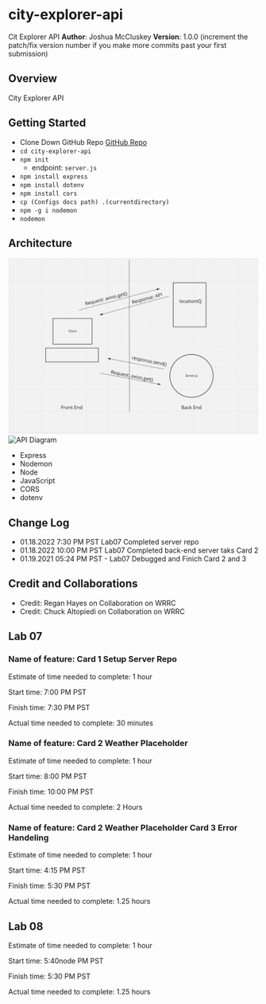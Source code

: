 # city-explorer-api

Cit Explorer API
**Author**: Joshua McCluskey
**Version**: 1.0.0 (increment the patch/fix version number if you make more commits past your first submission)

## Overview

City Explorer API

## Getting Started

- Clone Down GitHub Repo [GitHub Repo](https://github.com/joshuamccluskey/city-explorer-api)
- `cd city-explorer-api`
- `npm init`
  - endpoint: `server.js`
- `npm install express`
- `npm install dotenv`
- `npm install cors`
- `cp (Configs docs path) .(currentdirectory)`
- `npm -g i nodemon`
- `nodemon`

## Architecture

![Server Diagram](./img/wwrc-lab2.png)
![API Diagram](./public/img/WRRC%20API%20Diagram%20CJ.png)

- Express
- Nodemon
- Node
- JavaScript
- CORS
- dotenv

## Change Log

- 01.18.2022 7:30 PM PST Lab07 Completed server repo
- 01.18.2022 10:00 PM PST Lab07 Completed back-end server taks Card 2
- 01.19.2021 05:24 PM PST - Lab07  Debugged and Finich Card 2 and 3

## Credit and Collaborations

- Credit: Regan Hayes on Collaboration on WRRC
- Credit: Chuck Altopiedi on Collaboration on WRRC

## Lab 07

### Name of feature: Card 1 Setup Server Repo

Estimate of time needed to complete: 1 hour

Start time: 7:00 PM PST

Finish time: 7:30 PM PST

Actual time needed to complete: 30 minutes

### Name of feature: Card 2 Weather Placeholder

Estimate of time needed to complete: 1 hour

Start time: 8:00 PM PST

Finish time: 10:00 PM PST

Actual time needed to complete: 2 Hours

### Name of feature: Card 2 Weather Placeholder Card 3 Error Handeling

Estimate of time needed to complete: 1 hour

Start time: 4:15 PM PST

Finish time: 5:30 PM PST

Actual time needed to complete: 1.25 hours

## Lab 08

Estimate of time needed to complete: 1 hour

Start time: 5:40node PM PST

Finish time: 5:30 PM PST

Actual time needed to complete: 1.25 hours
